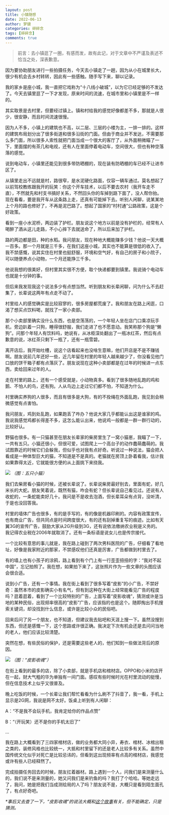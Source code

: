 ```yaml
---
layout: post
title: 小镇随想
date: 2022-06-13
author: 梦貘
categories: 碎碎念
tags: [碎碎念]
comments: true
---
```

 
> 前言：去小镇逛了一圈，有感而发，故有此记，对于文章中不严谨及表述不恰当之处，深表歉意。

因为要协助朋友进行一些拍摄任务，今天去小镇走了一趟，因为从小在城里长大，很少有机会去乡村转转，因此有一些感触。随手写下来，聊以记录。

我的家乡是座小城，我一直把它戏称为“十八线小破城”，以为它已经足够的不发达了。今天去镇里逛了一下才发现，原来时间的流速，在城市里和小镇里是不一样的。

其实取景是去村里，但要经过镇上。镇和村给我的感觉好像都差不多，那就是人很少，很安静，而且时间流速很慢。

因为人不多，小镇上的建筑也不高，以二层、三层的小楼为主，一排一排的。这样的建筑布局划分出了很多街道和很多沿街的门面。但由于商业并不发达，不需要那么多门面，所以很多人索性就把门面当成一个很大的客厅了，从外面稍微瞄了一下，里面摆的有茶几和电视，还有人在里面停着电动车，空间很大，但也有种空落落的感觉。

说到电动车，小镇里还能见到很多带防晒棚的，现在装有防晒棚的车已经不让进市区了。

从镇里走出不远就是村，路很窄，是水泥硬化路面，仅容一辆车通过。莫名想起了以前驾校教练跟我开的玩笑：你这个开车技术，以后不要去农村（我开车走不直），不然就先和村支书搞好关系，不然回头你的车掉到路下面了，没人帮你抬。现在看看，要是我开车从这条路上走，还真有可能掉下去。听别人闲聊，说某某地上个月的路也修好了，不再是泥巴路了。想起了国家的“村村通”公路政策，这是个好政策。

看到一座小水泥桥，两边装了护栏。朋友说这个地方以前是没有护栏的，经常有人喝醉了酒从这儿走路，不小心摔下去就送命了，所以后来加了护栏。

路的两边都是田，种的水稻。我问朋友，现在种地大概能赚多少钱？他说一天大概一百多。那一个月就是三千多，在我们这座小城，其实也不能算是很低的收入了。我不禁感慨，说其实住在村里也挺舒服，环境和空气好，有自己的房子和小院子，可以随便养点小动物，一个月还能挣三千多。

他说我想的很美好，但村里其实很不方便，取个快递都要到镇里。我说骑个电动车也就是十分钟的事。

但后来我发现我这个说法多少有点想当然。听到朋友和长辈闲聊，问为什么不去赶集了，长辈说这两年有点走不动了。

村里给人的感觉确实是比较寂寥的，很多房屋都荒废了。我和朋友在路上闲逛，口渴了想买点饮料喝，就找了一家小卖部。

那个小卖部里确实没什么东西，也是空荡荡的，一个年轻人坐在店门口乘凉玩手机，旁边趴着一只狗，睡得很舒服，我们走进了也不愿意动。我笑称那个狗是“懒狗”。问那个年轻人有饮料吗，她说有，从冰柜深处翻出了一瓶冰红茶，然后有点歉意的说，冰红茶只剩下一瓶了，还有一瓶雪碧。

离开店后，我开始吐槽，说这个店看起来也没啥生意嘛，他们开店是不是不赚钱啊。朋友说前几年还好一些，近几年留在村里的年轻人越来越少了，你没看见他门口放的饼干箱子都有点落灰了。朋友说现在这种小卖部都是在过年的时候进一点东西，卖给回来过年的人。

走在村里的路上，还有一个感受就是，小动物真多。看到了很多随地乱跑的鸡和鹅、不怕人的鸟，还有狗。人从鸟边上走过它们都不怕，不知道为什么。

村里确实养狗的人很多，而且有很多是大狗，有的不拴绳在外面乱跑，我见到会稍微感觉有点害怕。

我问朋友，鸡到处乱跑，如果跑丢了咋办？他说大家几乎都能认出这是谁家的鸡。我说我感觉鸡都长得差不多，这怎么能认出来，他说鸡一般都是一群一群行动的，比较好认。

野猫也很多。有一只猫甚至在朋友长辈家的柴房里生了一窝小猫崽，我瞄了一下，一共有五只。小猫还很小，但很可爱，试图爬上一个高台子的动作蠢萌蠢萌的。我试图靠近的时候它们会躲我，但似乎也对我有点好奇。听说过一种说法，猫会把人看成是一种体型巨大的猫，不知道是不是真的。老猫就在房顶上卧着看我，估计我如果靠得太近，它就能很方便的从上面挑下来挠我。

![](https://pic.rmb.bdstatic.com/bjh/7bf16f6906ba7030802373c5d6fb247f.jpeg)
*（图：五只小猫）*

我们去柴房看小猫的时候，还被长辈说了。长辈说柴房最好别去，里面有蛇，好几米长的大蛇。朋友笑着说，既然有猫，咋会有蛇？但长辈说自己看见过。还说有人收蛇的，一条蛇能卖好几十。我问是不是收去泡酒，但长辈耳朵有点背，没听清，于是也没回答我。

村里的墙体广告也很多，有的是手写的，有的像是机器印刷的。内容有政策宣传，也有商业广告，但共同点是时间跨度很大，有的还有刮掉重复写的痕迹。比如有天翼3G的宣传广告，鼓励大家从2G升级到3G，还有说依法缴纳农业税是义务的。我记得农业税在2006年就取消了。还有一条标语是说女儿也是传宗接代。

一个比较有意思的事儿就是，我在路上碰到了两次男科医院的广告，仔细看了看地址，好像是我家附近的那家，不禁感叹他们还真是厉害，广告都做到村里去了。

有的墙上也有小孩子的涂鸦，路上看到有个门上有一行歪歪扭扭的字：“我对不起中国”，忘记拍照了。我在想，如果拍下来了，这张照片作为一些文章的头图应该会很合适。

说到小广告，还有一个事情。我在街上看到了很多写着“皮影”的小广告，不禁好奇：虽然本市的皮影确实小有名气，但有到这种在大街上经常能看见广告的程度吗？逛着逛着，看到了一个比较特别的广告，上面写着“皮影收魂”，猜测或许是当地的某种民俗，出现频率很高的“皮影”广告，应该指的也是这个。随即掏出手机搜索关键词，却没找到什么信息，或许是比较小众的民俗吧。

回来后问了另一个朋友，也不知道，但建议我去贴吧和天涯上搜一下。虽然没搜到东西，但还是感慨一下，这个思路或许很正确。我决定下次有机会还是去问问当地的老人，他们应该比较清楚。

突然在想，有些民俗的保护，还是需要这些老人的，他们知到一些做法背后的原因。

![](https://pic.rmb.bdstatic.com/bjh/815b3296c7e2590a7b7b2fa71b5e13e1.jpeg)
*（图：“皮影收魂”）*

在街上看到的最多的店，除了小卖部，就是手机店和棺材店。OPPO和小米的店开在一起，财大气粗的华为单独有一间门面。感叹有些时候时光在村里流动的挺慢，但在信息技术上似乎又很普及。

晚上吃饭的时候，一个长辈让我们帮忙看看为什么刷不了抖音了，我一看，手机上显示是2G网，我说是网不太好。饭桌上听到有人闲聊：

A：“不是我不会玩手机，我肯定给你的作品点赞”

B：“（开玩笑）还不是你的手机太旧了”

...

我在路上大概看到了三四家棺材店，做的业务都大同小异，寿衣、棺材、冰棺出租之类的，装修风格也比较统一，大抵和村里留下的还是老人比较多有关系。虽然中国传统文化似乎对死亡是比较忌讳的，但看到这出现频率有点高的棺材店，我感觉或许有些人已经释然了。

完成拍摄任务回去的时候，朋友扛着器材。路上遇到一个人，问我们是来测量什么的，我们说不是来测量的，她又问我们是来钓鱼的吗？我打了个哈哈。等她走远了，我问，她是把我们当成测绘局的人了吗？朋友说不是，大概只是看到陌生面孔了，有点好奇吧。

*\*事后又去查了一下，“皮影收魂”的说法大概和[这个故事](https://zhuanlan.zhihu.com/p/109400332)有关，但不能确定，只是猜测。*
